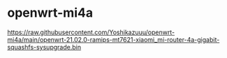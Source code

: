# openwrt-mi4a
https://raw.githubusercontent.com/Yoshikazuuu/openwrt-mi4a/main/openwrt-21.02.0-ramips-mt7621-xiaomi_mi-router-4a-gigabit-squashfs-sysupgrade.bin
